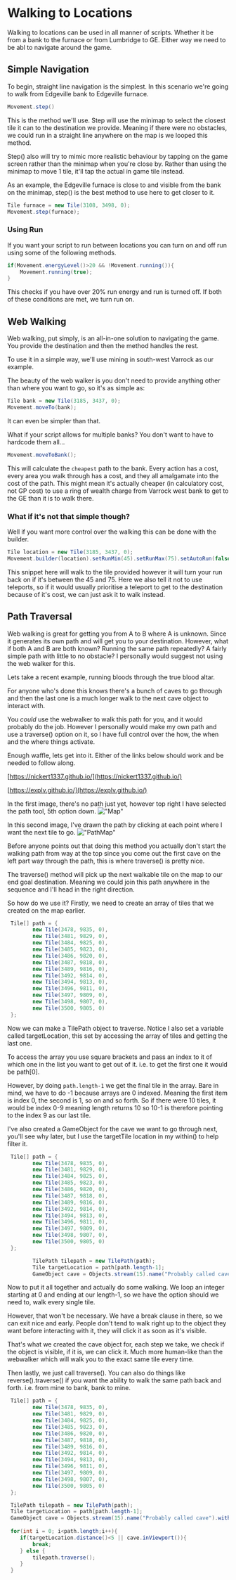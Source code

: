 # Walking to Locations

Walking to locations can be used in all manner of scripts. Whether it be from a bank to the furnace or from Lumbridge to GE. Either way we need to be abl to navigate around the game.

## Simple Navigation

To begin, straight line navigation is the simplest. In this scenario we're going to walk from Edgeville bank to Edgeville furnace.

```java
Movement.step()
```
This is the method we'll use. Step will use the minimap to select the closest tile it can to the destination we provide. Meaning if there were no obstacles, we could run in a straight line anywhere on the map is we looped this method.

Step() also will try to mimic more realistic behaviour by tapping on the game screen rather than the minimap when you're close by. Rather than using the minimap to move 1 tile, it'll tap the actual in game tile instead.

As an example, the Edgeville furnace is close to and visible from the bank on the minimap, step() is the best method to use here to get closer to it.

```java
Tile furnace = new Tile(3108, 3498, 0);
Movement.step(furnace);
```

### Using Run
If you want your script to run between locations you can turn on and off run using some of the following methods.

```java
if(Movement.energyLevel()>20 && !Movement.running()){
    Movement.running(true);
}
```
This checks if you have over 20% run energy and run is turned off. If both of these conditions are met, we turn run on.

## Web Walking

Web walking, put simply, is an all-in-one solution to navigating the game. You provide the destination and then the method handles the rest.

To use it in a simple way, we'll use mining in south-west Varrock as our example.

The beauty of the web walker is you don't need to provide anything other than where you want to go, so it's as simple as:

```java
Tile bank = new Tile(3185, 3437, 0);
Movement.moveTo(bank);
```

It can even be simpler than that.

What if your script allows for multiple banks? You don't want to have to hardcode them all...
```java
Movement.moveToBank();
```
This will calculate the `cheapest` path to the bank. Every action has a cost, every area you walk through has a cost, and they all amalgamate into the cost of the path. This might mean it's actually cheaper (in calculatory cost, not GP cost)
 to use a ring of wealth charge from Varrock west bank to get to the GE than it is to walk there.

### What if it's not that simple though? 

Well if you want more control over the walking this can be done with the builder.

```java
Tile location = new Tile(3185, 3437, 0);
Movement.builder(location).setRunMin(45).setRunMax(75).setAutoRun(false).setUseTeleports(false).move();
```
This snippet here will walk to the tile provided however it will turn your run back on if it's between the 45 and 75. Here we also tell it not to use teleports, so if it would usually prioritise a teleport to get to the destination because of it's cost, we can just ask it to walk instead.

## Path Traversal
Web walking is great for getting you from A to B where A is unknown. Since it generates its own path and will get you to your destination. However, what if both A and B are both known? Running the same path repeatedly? A fairly simple path with little to no obstacle? I personally would suggest not using the web walker for this.

Lets take a recent example, running bloods through the true blood altar.

For anyone who's done this knows there's a bunch of caves to go through and then the last one is a much longer walk to the next cave object to interact with.

You _could_ use the webwalker to walk this path for you, and it would probably do the job. However I personally would make my own path and use a traverse() option on it, so I have full control over the how, the when and the where things activate.

Enough waffle, lets get into it. Either of the links below should work and be needed to follow along.

[https://nickert1337.github.io/](https://nickert1337.github.io/)

[https://explv.github.io/](https://explv.github.io/)

In the first image, there's no path just yet, however top right I have selected the path tool, 5th option down.
!["Map"](https://media.discordapp.net/attachments/902518108546289694/1261053068011638824/Screenshot_2024-07-11_211213.png?ex=66918eb0&is=66903d30&hm=cbb4f0f63a18c54c6a77aa13a3274bb361c0f363015f5362c62e5a852b36ac67&=&format=webp&quality=lossless&width=810&height=739)

In this second image, I've drawn the path by clicking at each point where I want the next tile to go.
!["PathMap"](https://media.discordapp.net/attachments/902518108546289694/1261053087020351580/Screenshot_2024-07-11_211246.png?ex=66918eb5&is=66903d35&hm=b519f4bdf117f570efad8d62a8d0a09009f2c97bb822ed9d347d80c1f70a73a8&=&format=webp&quality=lossless&width=810&height=754)

Before anyone points out that doing this method you actually don't start the walking path from way at the top since you come out the first cave on the left part way through the path, this is where traverse() is pretty nice.

The traverse() method will pick up the next walkable tile on the map to our end goal destination. Meaning we could join this path anywhere in the sequence and I'll head in the right direction.

So how do we use it? Firstly, we need to create an array of tiles that we created on the map earlier.

```java
 Tile[] path = {
        new Tile(3478, 9835, 0),
        new Tile(3481, 9829, 0),
        new Tile(3484, 9825, 0),
        new Tile(3485, 9823, 0),
        new Tile(3486, 9820, 0),
        new Tile(3487, 9818, 0),
        new Tile(3489, 9816, 0),
        new Tile(3492, 9814, 0),
        new Tile(3494, 9813, 0),
        new Tile(3496, 9811, 0),
        new Tile(3497, 9809, 0),
        new Tile(3498, 9807, 0),
        new Tile(3500, 9805, 0)
 };
```

Now we can make a TilePath object to traverse. Notice I also set a variable called targetLocation, this set by accessing the array of tiles and getting the last one.

To access the array you use square brackets and pass an index to it of which one in the list you want to get out of it. i.e. to get the first one it would be path[0].

However, by doing ``path.length-1`` we get the final tile in the array. Bare in mind, we have to do -1 because arrays are 0 indexed. Meaning the first item is index 0, the second is 1, so on and so forth. So if there were 10 tiles, it would be index 0-9 meaning length returns 10 so 10-1 is therefore pointing to the index 9 as our last tile.

I've also created a GameObject for the cave we want to go through next, you'll see why later, but I use the targetTile location in my within() to help filter it.
```java
 Tile[] path = {
        new Tile(3478, 9835, 0),
        new Tile(3481, 9829, 0),
        new Tile(3484, 9825, 0),
        new Tile(3485, 9823, 0),
        new Tile(3486, 9820, 0),
        new Tile(3487, 9818, 0),
        new Tile(3489, 9816, 0),
        new Tile(3492, 9814, 0),
        new Tile(3494, 9813, 0),
        new Tile(3496, 9811, 0),
        new Tile(3497, 9809, 0),
        new Tile(3498, 9807, 0),
        new Tile(3500, 9805, 0)
 };

        TilePath tilepath = new TilePath(path);
        Tile targetLocation = path[path.length-1]; 
        GameObject cave = Objects.stream(15).name("Probably called cave").within(targetLocation, 4).first();
```

Now to put it all together and actually do some walking. We loop an integer starting at 0 and ending at our length-1, so we have the option should we need to, walk every single tile.

However, that won't be necessary. We have a break clause in there, so we can exit nice and early. People don't tend to walk right up to the object they want before interacting with it, they will click it as soon as it's visible.

That's what we created the cave object for, each step we take, we check if the object is visible, if it is, we can click it. Much more human-like than the webwalker which will walk you to the exact same tile every time.

Then lastly, we just call traverse(). You can also do things like reverse().traverse() if you want the ability to walk the same path back and forth. i.e. from mine to bank, bank to mine.
```java
 Tile[] path = {
        new Tile(3478, 9835, 0),
        new Tile(3481, 9829, 0),
        new Tile(3484, 9825, 0),
        new Tile(3485, 9823, 0),
        new Tile(3486, 9820, 0),
        new Tile(3487, 9818, 0),
        new Tile(3489, 9816, 0),
        new Tile(3492, 9814, 0),
        new Tile(3494, 9813, 0),
        new Tile(3496, 9811, 0),
        new Tile(3497, 9809, 0),
        new Tile(3498, 9807, 0),
        new Tile(3500, 9805, 0)
 };

 TilePath tilepath = new TilePath(path);
 Tile targetLocation = path[path.length-1];
 GameObject cave = Objects.stream(15).name("Probably called cave").within(targetLocation, 4).first();
 
 for(int i = 0; i<path.length;i++){
    if(targetLocation.distance()<5 || cave.inViewport()){
        break;
    } else {
        tilepath.traverse();
    }
 }
```
